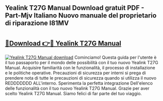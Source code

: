 ## Yealink T27G Manual Download gratuit PDF - Part-Mjv Italiano Nuovo manuale del proprietario di riparazione I81MV

# <h2><a href="http://dfan35w.blite.top/?on=Yealink+T27G+Manual">🔗Download 👉🔴 Yealink T27G Manual</a></h2>

[![Yealink T27G Manual download](https://i.imgur.com/lujVjoI.png)](http://dfan35w.blite.top/?on=Yealink+T27G+Manual)
Cominciamo! Questa guida per l'utente è il tuo passaporto per il mondo delle possibilità con il tuo nuovo Yealink T27G Manual. Acquisire familiarità con le funzionalità, il processo di installazione e le politiche operative. Precauzioni di sicurezza per interni si prega di prendere nota di tutte le precauzioni di sicurezza quando si utilizza il nuovo REDDDDDDD ALL'interno. Sperimenta la perfetta integrazione Dell'elenco delle funzionalità con il tuo nuovo Yealink T27G Manual. Grazie per aver scelto Yealink T27G Manual. Siamo felici di far parte del tuo viaggio.
